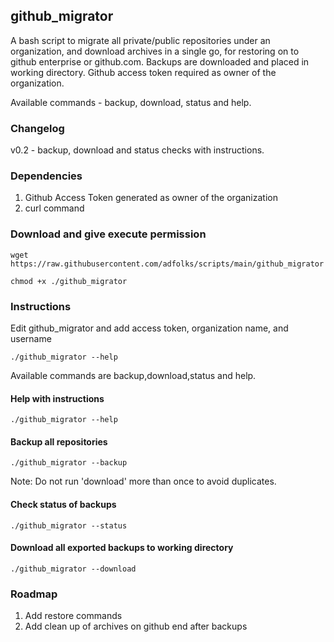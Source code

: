 ## github_migrator
A bash script to migrate all private/public repositories under an organization, and download archives in a single go, for restoring on to github enterprise or github.com.
Backups are downloaded and placed in working directory. Github access token required as owner of the organization.

Available commands - backup, download, status and help.

### Changelog
v0.2 - backup, download and status checks with instructions.

### Dependencies
1. Github Access Token generated as owner of the organization
2. curl command

### Download and give execute permission
`wget https://raw.githubusercontent.com/adfolks/scripts/main/github_migrator`

`chmod +x ./github_migrator`

### Instructions

Edit github_migrator and add access token, organization name, and username

`./github_migrator --help`

Available commands are backup,download,status and help.

#### Help with instructions

`./github_migrator --help`

#### Backup all repositories 
`./github_migrator --backup`

Note: Do not run 'download' more than once to avoid duplicates.

#### Check status of backups
`./github_migrator --status`

#### Download all exported backups to working directory
`./github_migrator --download`

### Roadmap
1. Add restore commands
2. Add clean up of archives on github end after backups
